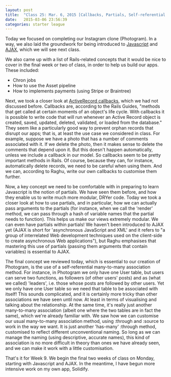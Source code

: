 ```yaml
---
layout: post
title:  "Class 25: Mar. 6, 2015 [Callbacks, Partials, Self-referential Many-to-Manys]"
date:   2015-03-06 23:56:39
categories: starter league
---
```


Today we focused on completing our Instagram clone (Photogram). In a way, we also laid the groundwork for being introduced to <a title="JavaScript" href="http://en.wikipedia.org/wiki/JavaScript" target="_blank">Javascript</a> and <a title="AJAX" href="http://en.wikipedia.org/wiki/Ajax_(programming)" target="_blank">AJAX</a>, which we will see next class.

We also came up with a list of Rails-related concepts that it would be nice to cover in the final week or two of class, in order to help us build our apps. These included:

<ul>
  <li>Chron jobs</li>
  <li>How to use the Asset pipeline</li>
  <li>How to implements payments (using Stripe or Braintree)</li>
</ul>

Next, we took a closer look at <a title="Callbacks" href="http://guides.rubyonrails.org/active_record_callbacks.html" target="_blank">ActiveRecord callbacks</a>, which we had not discussed before. Callbacks are, according to the Rails Guides, "methods that get called at certain moments of an object's life cycle. With callbacks it is possible to write code that will run whenever an Active Record object is created, saved, updated, deleted, validated, or loaded from the database." They seem like a particularly good way to prevent orphan records that disrupt our apps; that is, at least the use case we considered in class. For example, suppose we have a photo that has a number of comments associated with it. If we delete the photo, then it makes sense to delete the comments that depend upon it. But this doesn't happen automatically, unless we include a callback in our model. So callbacks seem to be pretty important methods in Rails. Of course, because they can, for instance, automatically delete records, we need to be careful when using them. And we can, according to Raghu, write our own callbacks to customise them further.

Now, a key concept we need to be comfortable with in preparing to learn Javascript is the notion of partials. We have seen them before, and how they enable us to write much more modular, DRYer code. Today we took a closer look at how to use partials, and in particular, how we can actually pass arguments to the partials (for instance, when we call the 'render' method, we can pass through a hash of variable names that the partial needs to function). This helps us make our views extremely modular. We can even have partials within partials! We haven't been introduced to AJAX yet (AJAX is short for 'asynchronous JavaScript and XML' and it refers to "a group of interrelated Web development techniques used on the client-side to create asynchronous Web applications"), but Raghu emphasises that mastering this use of partials (passing them arguments that contain variables) is essential to AJAX.

The final concept we reviewed today, which is essential to our creation of Photogram, is the use of a self-referential many-to-many association method. For instance, in Photogram we only have one User table, but users can serve two functions, as followers (of other users' posts) and as (what we called) 'leaders', i.e. those whose posts are followed by other users. Yet we only have one User table so we need that table to be associated with itself! This sounds complicated, and it is certainly more tricky than other associations we have seen until now. At least in terms of visualising and talking about the relationship. At the same time, it's really just another many-to-many association (albeit one where the two tables are in fact the same), which we're already familiar with. We saw how we can customise our usual many-to-many association method, using :through and :source to work in the way we want. It is just another 'has-many' :through method, customised to reflect different unconventional naming. So long as we can manage the naming (using descriptive, accurate names), this kind of association is no more difficult in theory than ones we have already seen, and we can make it work with a little customisation.

That's it for Week 9. We begin the final two weeks of class on Monday, starting with Javascript and AJAX. In the meantime, I have begun more intensive work on my own app, Solidify.
